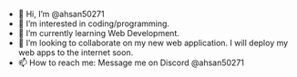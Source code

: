 - 👋 Hi, I’m @ahsan50271
- 👀 I’m interested in coding/programming.
- 🌱 I’m currently learning Web Development.
- 💞️ I’m looking to collaborate on my new web application. I will deploy my web apps to the internet soon.
- 📫 How to reach me: Message me on Discord @ahsan50271
<!---
ahsan50271/ahsan50271 is a ✨ special ✨ repository because its `README.md` (this file) appears on your GitHub profile.
You can click the Preview link to take a look at your changes.
--->
